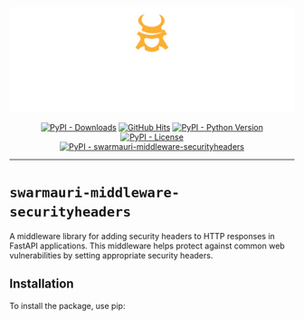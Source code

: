 <!-- Dark OS/GitHub theme → show LIGHT PNG; Light → show DARK PNG -->
<picture>
  <source media="(prefers-color-scheme: dark)"  srcset="../../../assets/swarmauri_brand_frag_light.png">
  <source media="(prefers-color-scheme: light)" srcset="../../../assets/swarmauri_brand_frag_dark.png">
  <!-- Fallback below (see #2) -->
  <img alt="Project logo" src="../../../assets/swarmauri_brand_frag_dark.png" width="640">
</picture>


<p align="center">
    <a href="https://pypi.org/project/swarmauri-middleware-securityheaders/">
        <img src="https://img.shields.io/pypi/dm/swarmauri-middleware-securityheaders" alt="PyPI - Downloads"/></a>
    <a href="https://github.com/swarmauri/swarmauri-sdk/pkgs/pkgs/swarmauri-middleware-securityheaders">
        <img src="https://hits.seeyoufarm.com/api/count/incr/badge.svg?url=https://github.com/swarmauri/swarmauri-sdk/pkgs/pkgs/swarmauri-middleware-securityheaders&count_bg=%2379C83D&title_bg=%23555555&icon=&icon_color=%23E7E7E7&title=hits&edge_flat=false" alt="GitHub Hits"/></a>
    <a href="https://pypi.org/project/swarmauri-middleware-securityheaders/">
        <img src="https://img.shields.io/pypi/pyversions/swarmauri-middleware-securityheaders" alt="PyPI - Python Version"/></a>
    <a href="https://pypi.org/project/swarmauri-middleware-securityheaders/">
        <img src="https://img.shields.io/pypi/l/swarmauri-middleware-securityheaders" alt="PyPI - License"/></a>
    <br />
    <a href="https://pypi.org/project/swarmauri-middleware-securityheaders/">
        <img src="https://img.shields.io/pypi/v/swarmauri-middleware-securityheaders?label=swarmauri-middleware-securityheaders&color=green" alt="PyPI - swarmauri-middleware-securityheaders"/></a>
</p>

---

# `swarmauri-middleware-securityheaders`

A middleware library for adding security headers to HTTP responses in FastAPI applications. This middleware helps protect against common web vulnerabilities by setting appropriate security headers.

## Installation

To install the package, use pip: